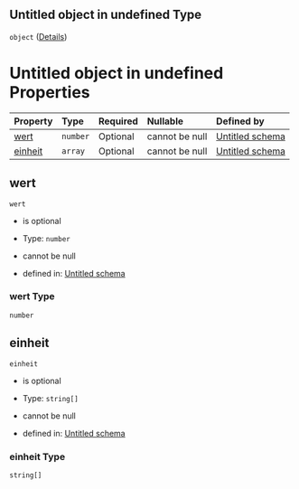 ## Untitled object in undefined Type

`object` ([Details](menge.md))

# Untitled object in undefined Properties

| Property            | Type     | Required | Nullable       | Defined by                                                                                                                                                  |
| :------------------ | :------- | :------- | :------------- | :---------------------------------------------------------------------------------------------------------------------------------------------------------- |
| [wert](#wert)       | `number` | Optional | cannot be null | [Untitled schema](menge-properties-wert.md "https://raw.githubusercontent.com/conuti-gmbh/bo4e/main/schemas/v1/com/Menge.schema.json#/properties/wert")     |
| [einheit](#einheit) | `array`  | Optional | cannot be null | [Untitled schema](mengeneinheit.md "https://raw.githubusercontent.com/conuti-gmbh/bo4e/main/schemas/v1/enum/Mengeneinheit.schema.json#/properties/einheit") |

## wert



`wert`

*   is optional

*   Type: `number`

*   cannot be null

*   defined in: [Untitled schema](menge-properties-wert.md "https://raw.githubusercontent.com/conuti-gmbh/bo4e/main/schemas/v1/com/Menge.schema.json#/properties/wert")

### wert Type

`number`

## einheit



`einheit`

*   is optional

*   Type: `string[]`

*   cannot be null

*   defined in: [Untitled schema](mengeneinheit.md "https://raw.githubusercontent.com/conuti-gmbh/bo4e/main/schemas/v1/enum/Mengeneinheit.schema.json#/properties/einheit")

### einheit Type

`string[]`
